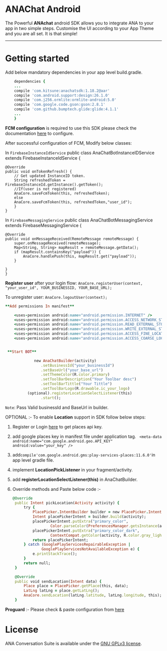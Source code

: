 
ANAChat Android
===================


The Powerful **ANAchat**  android SDK allows you to integrate ANA to your app in two simple steps. Customise the UI according to your App Theme and you are all set. It is that simple!

----------

Getting started
===============


Add below mandatory dependencies in your app level build.gradle.
```ruby
    dependencies {
    ...
    compile 'com.kitsune:anachatsdk:1.18.2@aar'
    compile 'com.android.support:design:26.1.0'
    compile 'com.j256.ormlite:ormlite-android:5.0'
    compile 'com.google.code.gson:gson:2.8.1'
    compile 'com.github.bumptech.glide:glide:4.1.1'
    ...
    }
```
**FCM configuration** is required to use this SDK please check the documentation [here](https://firebase.google.com/docs/cloud-messaging/android/client) to configure.

After successful configuration of FCM, Modify below classes:

In `FirebaseInstanceIdService`
    public class AnaChatBotInstanceIDService extends FirebaseInstanceIdService {

    @Override
    public void onTokenRefresh() {
        // Get updated InstanceID token.
        String refreshedToken = FirebaseInstanceId.getInstance().getToken();
        //If(user is not registered)
        AnaCore.saveFcmToken(this, refreshedToken);
        else
        AnaCore.saveFcmToken(this, refreshedToken,"user_id");
	    }
    }

In `FirebaseMessagingService`
    public class AnaChatBotMessagingService extends FirebaseMessagingService {

    @Override
    public void onMessageReceived(RemoteMessage remoteMessage) {
        super.onMessageReceived(remoteMessage);
        Map<String, String> mapResult = remoteMessage.getData();
        if (mapResult.containsKey("payload")) {
            AnaCore.handlePush(this, mapResult.get("payload"));
        }

    }
    }

 **Register user** after your login flow:
 `AnaCore.registerUser(context, "your_user_id", YOUR_BUSINESSID, YOUR_BASE_URL);`

 To unregister user:
`AnaCore.logoutUser(context);`
```ruby
**Add permissions In manifest**

    <uses-permission android:name="android.permission.INTERNET" />
    <uses-permission android:name="android.permission.ACCESS_NETWORK_STATE" />
    <uses-permission android:name="android.permission.READ_EXTERNAL_STORAGE" />
    <uses-permission android:name="android.permission.WRITE_EXTERNAL_STORAGE" />
    <uses-permission android:name="android.permission.ACCESS_FINE_LOCATION" />
    <uses-permission android:name="android.permission.ACCESS_COARSE_LOCATION" />


 **Start BOT**

             new AnaChatBuilder(activity)
                .setBusinessId("your_businessId")
                .setBaseUrl("your_base_url")
                .setThemeColor(R.color.primary)
                .setToolBarDescription("Your Toolbar desc")
                .setToolBarTittle("Your Tittle")
                .setToolBarLogo(R.drawable.ic_your_logo)
          (optional).registerLocationSelectListener(this)
                .start();
```

`Note`: Pass Valid businessId and BaseUrl in  builder.

OPTIONAL :-
To enable **Location** support in SDK follow below steps:

1. Register or Login [here](https://developers.google.com/places/android-api/signup) to get places api key.
2. add google places key in manifest file under application tag.
	` <meta-data
            android:name="com.google.android.geo.API_KEY"
            android:value="your_key" />`
3. add`compile'com.google.android.gms:play-services-places:11.6.0'`in app level gradle file.
4. implement **LocationPickListener** in your fragment/activity.
2. add **registerLocationSelectListener(this)** in  AnaChatBuilder.
4. Override methods and Paste below code :-

   ```ruby
   @Override
    public Intent pickLocation(Activity activity) {
        try {
            PlacePicker.IntentBuilder builder = new PlacePicker.IntentBuilder();
            Intent placePickerIntent = builder.build(activity);
            placePickerIntent.putExtra("primary_color",
                    Color.parseColor(PreferencesManager.getsInstance(activity).getThemeColor()));
            placePickerIntent.putExtra("primary_color_dark",
                    ContextCompat.getColor(activity, R.color.gray_light));
            return placePickerIntent;
        } catch (GooglePlayServicesRepairableException |
                GooglePlayServicesNotAvailableException e) {
            e.printStackTrace();
        }
        return null;
    }

    @Override
    public void sendLocation(Intent data) {
        Place place = PlacePicker.getPlace(this, data);
        LatLng latLng = place.getLatLng();
        AnaCore.sendLocation(latLng.latitude, latLng.longitude, this);
    }
   ```
**Proguard** :-
Please check & paste configuration from [here](https://github.com/Kitsune-tools/ANAChat-Android/blob/master/app/proguard-rules.pro)

License
=======

ANA Conversation Suite is available under the [GNU GPLv3 license](https://www.gnu.org/licenses/gpl-3.0.en.html).